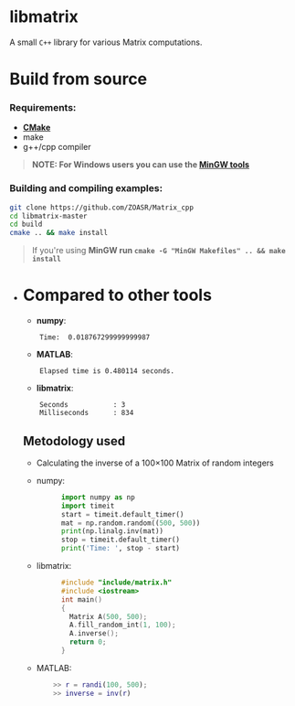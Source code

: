 # libmatrix

A small `C++` library for various Matrix computations.

# Build from source

### Requirements:

- [**CMake**](https://cmake.org/download/ "CMake download page")
- make
- g++/cpp compiler

> **NOTE: For Windows users you can use the [MinGW tools](https://www.mingw-w64.org/downloads/ "MinGW downloads page")**

### Building and compiling examples:

```bash
git clone https://github.com/ZOASR/Matrix_cpp
cd libmatrix-master
cd build
cmake .. && make install
```

> If you're using **MinGW run `cmake -G "MinGW Makefiles" .. && make install`**


- # Compared to other tools
	- **numpy**:
	```
		Time:  0.018767299999999987
	```
	- **MATLAB**:
	```
		Elapsed time is 0.480114 seconds.
	```
	- **libmatrix**:
	```
		Seconds           : 3
		Milliseconds      : 834
	```

	## Metodology used
	- Calculating the inverse of a 100×100 Matrix of random integers
	- numpy:
		``` python
			  import numpy as np
			  import timeit
			  start = timeit.default_timer()
			  mat = np.random.random((500, 500))
			  print(np.linalg.inv(mat))
			  stop = timeit.default_timer()
			  print('Time: ', stop - start)
		```
	- libmatrix:
		``` c++
			  #include "include/matrix.h"
			  #include <iostream>
			  int main()
			  {
			  	Matrix A(500, 500);
			  	A.fill_random_int(1, 100);
			  	A.inverse();
			  	return 0;
			  }
		```
	- MATLAB:

		``` MATLAB
			>> r = randi(100, 500);
			>> inverse = inv(r)
		```
